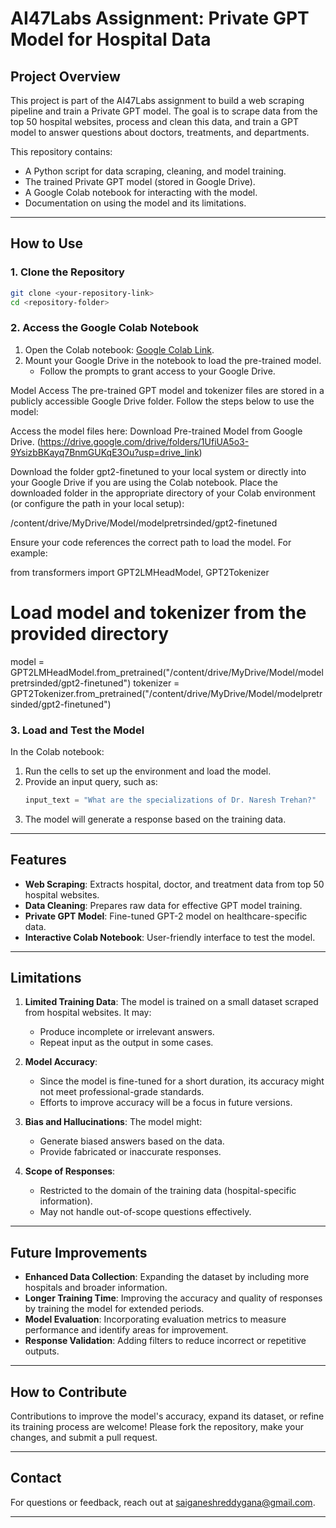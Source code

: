 

# AI47Labs Assignment: Private GPT Model for Hospital Data

## Project Overview

This project is part of the AI47Labs assignment to build a web scraping pipeline and train a Private GPT model. The goal is to scrape data from the top 50 hospital websites, process and clean this data, and train a GPT model to answer questions about doctors, treatments, and departments.

This repository contains:
- A Python script for data scraping, cleaning, and model training.
- The trained Private GPT model (stored in Google Drive).
- A Google Colab notebook for interacting with the model.
- Documentation on using the model and its limitations.

---

## How to Use

### 1. Clone the Repository
```bash
git clone <your-repository-link>
cd <repository-folder>
```

### 2. Access the Google Colab Notebook
1. Open the Colab notebook: [Google Colab Link](<https://colab.research.google.com/drive/1gH41qR8tS4bFyHEK4mXDv1klmsqCRdZd?usp=drive_link>).
2. Mount your Google Drive in the notebook to load the pre-trained model.
   - Follow the prompts to grant access to your Google Drive.




Model Access
The pre-trained GPT model and tokenizer files are stored in a publicly accessible Google Drive folder. Follow the steps below to use the model:

Access the model files here: Download Pre-trained Model from Google Drive.
(https://drive.google.com/drive/folders/1UfiUA5o3-9YsizbBKayq7BnmGUKqE3Ou?usp=drive_link)

Download the folder gpt2-finetuned to your local system or directly into your Google Drive if you are using the Colab notebook.
Place the downloaded folder in the appropriate directory of your Colab environment (or configure the path in your local setup):

/content/drive/MyDrive/Model/modelpretrsinded/gpt2-finetuned

Ensure your code references the correct path to load the model. For example:

from transformers import GPT2LMHeadModel, GPT2Tokenizer

# Load model and tokenizer from the provided directory
model = GPT2LMHeadModel.from_pretrained("/content/drive/MyDrive/Model/modelpretrsinded/gpt2-finetuned")
tokenizer = GPT2Tokenizer.from_pretrained("/content/drive/MyDrive/Model/modelpretrsinded/gpt2-finetuned")




### 3. Load and Test the Model
In the Colab notebook:
1. Run the cells to set up the environment and load the model.
2. Provide an input query, such as:
   ```python
   input_text = "What are the specializations of Dr. Naresh Trehan?"
   ```
3. The model will generate a response based on the training data.

---

## Features

- **Web Scraping**: Extracts hospital, doctor, and treatment data from top 50 hospital websites.
- **Data Cleaning**: Prepares raw data for effective GPT model training.
- **Private GPT Model**: Fine-tuned GPT-2 model on healthcare-specific data.
- **Interactive Colab Notebook**: User-friendly interface to test the model.

---

## Limitations

1. **Limited Training Data**: The model is trained on a small dataset scraped from hospital websites. It may:
   - Produce incomplete or irrelevant answers.
   - Repeat input as the output in some cases.

2. **Model Accuracy**: 
   - Since the model is fine-tuned for a short duration, its accuracy might not meet professional-grade standards.
   - Efforts to improve accuracy will be a focus in future versions.

3. **Bias and Hallucinations**: The model might:
   - Generate biased answers based on the data.
   - Provide fabricated or inaccurate responses.

4. **Scope of Responses**:
   - Restricted to the domain of the training data (hospital-specific information).
   - May not handle out-of-scope questions effectively.

---

## Future Improvements

- **Enhanced Data Collection**: Expanding the dataset by including more hospitals and broader information.
- **Longer Training Time**: Improving the accuracy and quality of responses by training the model for extended periods.
- **Model Evaluation**: Incorporating evaluation metrics to measure performance and identify areas for improvement.
- **Response Validation**: Adding filters to reduce incorrect or repetitive outputs.

---

## How to Contribute

Contributions to improve the model's accuracy, expand its dataset, or refine its training process are welcome! Please fork the repository, make your changes, and submit a pull request.

---

## Contact

For questions or feedback, reach out at saiganeshreddygana@gmail.com.

--- 

